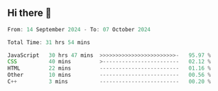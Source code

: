 ## Hi there 👋
<!--START_SECTION:Muni-->

```Javascript
From: 14 September 2024 - To: 07 October 2024

Total Time: 31 hrs 54 mins

JavaScript   30 hrs 47 mins  >>>>>>>>>>>>>>>>>>>>>>>>-   95.97 %
CSS          40 mins         >------------------------   02.12 %
HTML         22 mins         -------------------------   01.16 %
Other        10 mins         -------------------------   00.56 %
C++          3 mins          -------------------------   00.20 %
```

<!--END_SECTION:Muni-->
